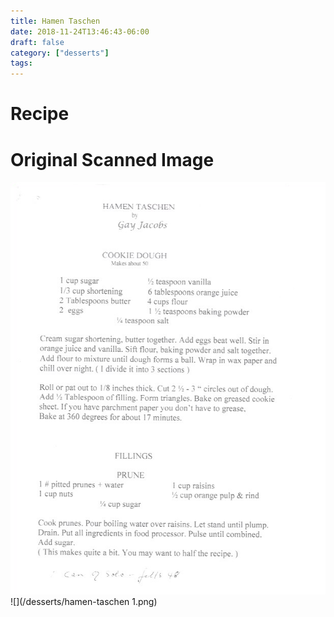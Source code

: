 ```yaml
---
title: Hamen Taschen
date: 2018-11-24T13:46:43-06:00
draft: false
category: ["desserts"]
tags:
---
```


# Recipe

# Original Scanned Image

![](/desserts/hamen-taschen.png)
![](/desserts/hamen-taschen 1.png)